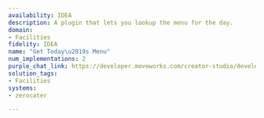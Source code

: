 ```yaml
---
availability: IDEA
description: A plugin that lets you lookup the menu for the day.
domain:
- Facilities
fidelity: IDEA
name: "Get Today\u2019s Menu"
num_implementations: 2
purple_chat_link: https://developer.moveworks.com/creator-studio/developer-tools/purple-chat?conversation=%7B%22startTimestamp%22%3A%2211%3A43+AM%22%2C%22messages%22%3A%5B%7B%22role%22%3A%22user%22%2C%22parts%22%3A%5B%7B%22richText%22%3A%22What%27s+for+lunch+today%3F%22%7D%5D%7D%2C%7B%22role%22%3A%22assistant%22%2C%22parts%22%3A%5B%7B%22richText%22%3A%22Today%2C+we%27re+having+Thai+food+catered+for+lunch%21+Here%27s+what%27s+on+the+menu%3A%22%7D%2C%7B%22richText%22%3A%22%3Cb%3ELunch+Menu+-+Thai+Cuisine%3C%2Fb%3E%3Cbr%3E1.+Pad+Thai+-+A+flavorful+stir-fried+noodle+dish+with+veggies+and+your+choice+of+chicken+or+tofu.%3Cbr%3E2.+Green+Curry+-+A+delicious+and+spicy+green+curry+served+with+rice.%3Cbr%3E3.+Mango+Sticky+Rice+-+A+sweet+and+refreshing+dessert+to+top+off+your+meal.%22%7D%5D%7D%5D%7D
solution_tags:
- Facilities
systems:
- zerocater

---
```

